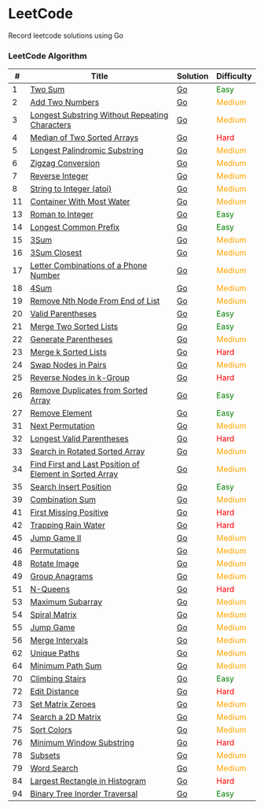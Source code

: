 # LeetCode

Record leetcode solutions using Go

### LeetCode Algorithm

| #   | Title                                                                                                                                            | Solution                                                                                                        | Difficulty                       |
|-----|--------------------------------------------------------------------------------------------------------------------------------------------------|-----------------------------------------------------------------------------------------------------------------|----------------------------------|
| 1   | [Two Sum](https://leetcode.cn/problems/two-sum/)                                                                                                 | [Go](./alg/go/twoSum/twoSum.go)                                                                                 | <font color=green>Easy</font>    |
| 2   | [Add Two Numbers](https://leetcode.cn/problems/add-two-numbers/)                                                                                 | [Go](./alg/go/addTwoNumbers/addTwoNumbers.go)                                                                   | <font color=orange>Medium</font> |
| 3   | [Longest Substring Without Repeating Characters](https://leetcode.cn/problems/longest-substring-without-repeating-characters/)                   | [Go](./alg/go/longestSubstringWithoutRepeatingCharacters/longestSubstringWithoutRepeatingCharacters.go)         | <font color=orange>Medium</font> |
| 4   | [Median of Two Sorted Arrays](https://leetcode.cn/problems/median-of-two-sorted-arrays/)                                                         | [Go](./alg/go/medianOfTwoSortedArrays/medianOfTwoSortedArrays.go)                                               | <font color=red>Hard</font>      |
| 5   | [Longest Palindromic Substring](https://leetcode.cn/problems/longest-palindromic-substring/)                                                     | [Go](./alg/go/longestPalindromicSubstring/longestPalindromicSubstring.2.go)                                     | <font color=orange>Medium</font> |
| 6   | [Zigzag Conversion](https://leetcode.cn/problems/zigzag-conversion/)                                                                             | [Go](./alg/go/zigzagConversion/zigzagConversion.go)                                                             | <font color=orange>Medium</font> |
| 7   | [Reverse Integer](https://leetcode.cn/problems/reverse-integer/)                                                                                 | [Go](./alg/go/reverseInteger/reverseInteger.go)                                                                 | <font color=orange>Medium</font> |
| 8   | [String to Integer (atoi)](https://leetcode.cn/problems/string-to-integer-atoi/)                                                                 | [Go](./alg/go/stringToIntegerAtoi/stringToIntegerAtoi.go)                                                       | <font color=orange>Medium</font> |
| 11  | [Container With Most Water](https://leetcode.cn/problems/container-with-most-water/)                                                             | [Go](./alg/go/containerWithMostWater/containerWithMostWater.go)                                                 | <font color=orange>Medium</font> |
| 13  | [Roman to Integer](https://leetcode.cn/problems/roman-to-integer/)                                                                               | [Go](./alg/go/romanToInteger/romanToInteger2.go)                                                                | <font color=green>Easy</font>    |
| 14  | [Longest Common Prefix](https://leetcode.cn/problems/longest-common-prefix/)                                                                     | [Go](./alg/go/longestCommonPrefix/longestCommonPrefix2.go)                                                      | <font color=green>Easy</font>    |
| 15  | [3Sum](https://leetcode.cn/problems/3sum/)                                                                                                       | [Go](./alg/go/3Sum/3Sum.go)                                                                                     | <font color=orange>Medium</font> |
| 16  | [3Sum Closest](https://leetcode.cn/problems/3sum-closest/)                                                                                       | [Go](./alg/go/3sumClosest/3sumClosest.go)                                                                       | <font color=orange>Medium</font> |
| 17  | [Letter Combinations of a Phone Number](https://leetcode.cn/problems/letter-combinations-of-a-phone-number/)                                     | [Go](./alg/go/letterCombinationsOfAPhoneNumber/letterCombinationsOfAPhoneNumber2.go)                            | <font color=orange>Medium</font> |
| 18  | [4Sum](https://leetcode.cn/problems/4sum/)                                                                                                       | [Go](./alg/go/4sum/4sum.go)                                                                                     | <font color=orange>Medium</font> |
| 19  | [Remove Nth Node From End of List](https://leetcode.cn/problems/remove-nth-node-from-end-of-list/)                                               | [Go](./alg/go/removeNthNodeFromEndOfList/removeNthNodeFromEndOfList.go)                                         | <font color=orange>Medium</font> |
| 20  | [Valid Parentheses](https://leetcode.cn/problems/valid-parentheses/)                                                                             | [Go](./alg/go/validParentheses/validParentheses.go)                                                             | <font color=green>Easy</font>    |
| 21  | [Merge Two Sorted Lists](https://leetcode.cn/problems/merge-two-sorted-lists/)                                                                   | [Go](./alg/go/mergeTwoSortedLists/mergeTwoSortedLists.go)                                                       | <font color=green>Easy</font>    |
| 22  | [Generate Parentheses](https://leetcode.cn/problems/generate-parentheses/)                                                                       | [Go](./alg/go/generateParentheses/generateParentheses.go)                                                       | <font color=orange>Medium</font> |
| 23  | [Merge k Sorted Lists](https://leetcode.cn/problems/merge-k-sorted-lists/)                                                                       | [Go](./alg/go/mergeKSortedLists/mergeKSortedLists.go)                                                           | <font color=red>Hard</font>      |
| 24  | [Swap Nodes in Pairs](https://leetcode.cn/problems/swap-nodes-in-pairs/)                                                                         | [Go](./alg/go/swapNodesInPairs/swapNodesInPairs.go)                                                             | <font color=orange>Medium</font> |
| 25  | [Reverse Nodes in k-Group](https://leetcode.cn/problems/reverse-nodes-in-k-group/)                                                               | [Go](./alg/go/reverseNodesInKGroup/reverseNodesInKGroup.go)                                                     | <font color=red>Hard</font>      |
| 26  | [Remove Duplicates from Sorted Array](https://leetcode.cn/problems/remove-duplicates-from-sorted-array/)                                         | [Go](./alg/go/removeDuplicatesFromSortedArray/removeDuplicatesFromSortedArray2.go)                              | <font color=green>Easy</font>    |
| 27  | [Remove Element](https://leetcode.cn/problems/remove-element/)                                                                                   | [Go](./alg/go/removeElement/removeElement.go)                                                                   | <font color=green>Easy</font>    |
| 31  | [Next Permutation](https://leetcode.cn/problems/next-permutation/)                                                                               | [Go](./alg/go/nextPermutation/nextPermutation.go)                                                               | <font color=orange>Medium</font> |
| 32  | [Longest Valid Parentheses](https://leetcode.cn/problems/longest-valid-parentheses/)                                                             | [Go](./alg/go/longestValidParentheses/longestValidParentheses.go)                                               | <font color=red>Hard</font>      |
| 33  | [Search in Rotated Sorted Array](https://leetcode.cn/problems/search-in-rotated-sorted-array/)                                                   | [Go](./alg/go/searchInRotatedSortedArray/searchInRotatedSortedArray.go)                                         | <font color=orange>Medium</font> |
| 34  | [Find First and Last Position of Element in Sorted Array](https://leetcode.cn/problems/find-first-and-last-position-of-element-in-sorted-array/) | [Go](./alg/go/findFirstAndLastPositionOfElementInSortedArray/findFirstAndLastPositionOfElementInSortedArray.go) | <font color=orange>Medium</font> |
| 35  | [Search Insert Position](https://leetcode.cn/problems/search-insert-position/)                                                                   | [Go](./alg/go/searchInsertPosition/searchInsertPosition.go)                                                     | <font color=green>Easy</font>    |
| 39  | [Combination Sum](https://leetcode.cn/problems/combination-sum/)                                                                                 | [Go](./alg/go/combinationSum/combinationSum.go)                                                                 | <font color=orange>Medium</font> |
| 41  | [First Missing Positive](https://leetcode.cn/problems/first-missing-positive/)                                                                   | [Go](./alg/go/firstMissingPositive/firstMissingPositive.go)                                                     | <font color=red>Hard</font>      |
| 42  | [Trapping Rain Water](https://leetcode.cn/problems/trapping-rain-water/)                                                                         | [Go](./alg/go/trappingRainWater/trappingRainWater.go)                                                           | <font color=red>Hard</font>      |
| 45  | [Jump Game II](https://leetcode.cn/problems/jump-game-ii/)                                                                                       | [Go](./alg/go/jumpGameIi/jumpGameIi.go)                                                                         | <font color=orange>Medium</font> |
| 46  | [Permutations](https://leetcode.cn/problems/permutations/)                                                                                       | [Go](./alg/go/permutations/permutations.go)                                                                     | <font color=orange>Medium</font> |
| 48  | [Rotate Image](https://leetcode.cn/problems/rotate-image/)                                                                                       | [Go](./alg/go/rotateImage/rotateImage.go)                                                                       | <font color=orange>Medium</font> |
| 49  | [Group Anagrams](https://leetcode.cn/problems/group-anagrams/)                                                                                   | [Go](./alg/go/groupAnagrams/groupAnagrams.go)                                                                   | <font color=orange>Medium</font> |
| 51  | [N-Queens](https://leetcode.cn/problems/n-queens/)                                                                                               | [Go](./alg/go/nQueens/nQueens.go)                                                                               | <font color=red>Hard</font>      |
| 53  | [Maximum Subarray](https://leetcode.cn/problems/maximum-subarray/)                                                                               | [Go](./alg/go/maximumSubarray/maximumSubarray.go)                                                               | <font color=orange>Medium</font> |
| 54  | [Spiral Matrix](https://leetcode.cn/problems/spiral-matrix/)                                                                                     | [Go](./alg/go/spiralMatrix/spiralMatrix.go)                                                                     | <font color=orange>Medium</font> |
| 55  | [Jump Game](https://leetcode.cn/problems/jump-game/)                                                                                             | [Go](./alg/go/jumpGame/jumpGame.go)                                                                             | <font color=orange>Medium</font> |
| 56  | [Merge Intervals](https://leetcode.cn/problems/merge-intervals/)                                                                                 | [Go](./alg/go/mergeIntervals/mergeIntervals2.go)                                                                | <font color=orange>Medium</font> |
| 62  | [Unique Paths](https://leetcode.cn/problems/unique-paths/)                                                                                       | [Go](./alg/go/uniquePaths/uniquePaths.go)                                                                       | <font color=orange>Medium</font> |
| 64  | [Minimum Path Sum](https://leetcode.cn/problems/minimum-path-sum/)                                                                               | [Go](./alg/go/minimumPathSum/minimumPathSum.go)                                                                 | <font color=orange>Medium</font> |
| 70  | [Climbing Stairs](https://leetcode.cn/problems/climbing-stairs/)                                                                                 | [Go](./alg/go/climbingStairs/climbingStairs.go)                                                                 | <font color=green>Easy</font>    |
| 72  | [Edit Distance](https://leetcode.cn/problems/edit-distance/)                                                                                     | [Go](./alg/go/editDistance/editDistance.go)                                                                     | <font color=red>Hard</font>      |
| 73  | [Set Matrix Zeroes](https://leetcode.cn/problems/set-matrix-zeroes/)                                                                             | [Go](./alg/go/setMatrixZeroes/setMatrixZeroes.go)                                                               | <font color=orange>Medium</font> |
| 74  | [Search a 2D Matrix](https://leetcode.cn/problems/search-a-2d-matrix/)                                                                           | [Go](./alg/go/searchA2DMatrix/searchA2DMatrix.go)                                                               | <font color=orange>Medium</font> |
| 75  | [Sort Colors](https://leetcode.cn/problems/sort-colors/)                                                                                         | [Go](./alg/go/sortColors/sortColors.go)                                                                         | <font color=orange>Medium</font> |
| 76  | [Minimum Window Substring](https://leetcode.cn/problems/minimum-window-substring/)                                                               | [Go](./alg/go/minimumWindowSubstring/minimumWindowSubstring.go)                                                 | <font color=red>Hard</font>      |
| 78  | [Subsets](https://leetcode.cn/problems/subsets/)                                                                                                 | [Go](./alg/go/subsets/subsets.go)                                                                               | <font color=orange>Medium</font> |
| 79  | [Word Search](https://leetcode.cn/problems/word-search/)                                                                                         | [Go](./alg/go/wordSearch/wordSearch.go)                                                                         | <font color=orange>Medium</font> |
| 84  | [Largest Rectangle in Histogram](https://leetcode.cn/problems/largest-rectangle-in-histogram/)                                                   | [Go](./alg/go/largestRectangleInHistogram/largestRectangleInHistogram.go)                                       | <font color=red>Hard</font>      |
| 94  | [Binary Tree Inorder Traversal](https://leetcode.cn/problems/binary-tree-inorder-traversal/)                                                     | [Go](./alg/go/binaryTreeInorderTraversal/binaryTreeInorderTraversal.go)                                         | <font color=green>Easy</font>    |
